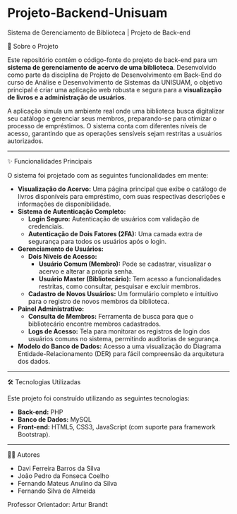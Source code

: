 # Projeto-Backend-Unisuam

Sistema de Gerenciamento de Biblioteca | Projeto de Back-end

📖 Sobre o Projeto

Este repositório contém o código-fonte do projeto de back-end para um **sistema de gerenciamento de acervo de uma biblioteca**. Desenvolvido como parte da disciplina de Projeto de Desenvolvimento em Back-End do curso de Análise e Desenvolvimento de Sistemas da UNISUAM, o objetivo principal é criar uma aplicação web robusta e segura para a **visualização de livros e a administração de usuários**.

A aplicação simula um ambiente real onde uma biblioteca busca digitalizar seu catálogo e gerenciar seus membros, preparando-se para otimizar o processo de empréstimos. O sistema conta com diferentes níveis de acesso, garantindo que as operações sensíveis sejam restritas a usuários autorizados.

---

✨ Funcionalidades Principais

O sistema foi projetado com as seguintes funcionalidades em mente:

* **Visualização do Acervo:** Uma página principal que exibe o catálogo de livros disponíveis para empréstimo, com suas respectivas descrições e informações de disponibilidade.
* **Sistema de Autenticação Completo:**
    * **Login Seguro:** Autenticação de usuários com validação de credenciais.
    * **Autenticação de Dois Fatores (2FA):** Uma camada extra de segurança para todos os usuários após o login.
* **Gerenciamento de Usuários:**
    * **Dois Níveis de Acesso:**
        * **Usuário Comum (Membro):** Pode se cadastrar, visualizar o acervo e alterar a própria senha.
        * **Usuário Master (Bibliotecário):** Tem acesso a funcionalidades restritas, como consultar, pesquisar e excluir membros.
    * **Cadastro de Novos Usuários:** Um formulário completo e intuitivo para o registro de novos membros da biblioteca.
* **Painel Administrativo:**
    * **Consulta de Membros:** Ferramenta de busca para que o bibliotecário encontre membros cadastrados.
    * **Logs de Acesso:** Tela para monitorar os registros de login dos usuários comuns no sistema, permitindo auditorias de segurança.
* **Modelo do Banco de Dados:** Acesso a uma visualização do Diagrama Entidade-Relacionamento (DER) para fácil compreensão da arquitetura dos dados.

---

🛠️ Tecnologias Utilizadas

Este projeto foi construído utilizando as seguintes tecnologias:

* **Back-end:** PHP
* **Banco de Dados:** MySQL
* **Front-end:** HTML5, CSS3, JavaScript (com suporte para framework Bootstrap).

---

👨‍💻 Autores

* Davi Ferreira Barros da Silva
* João Pedro da Fonseca Coelho
* Fernando Mateus Anulino da Silva
* Fernando Silva de Almeida

Professor Orientador: Artur Brandt
